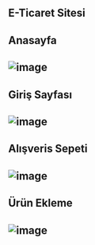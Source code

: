 <h2> E-Ticaret Sitesi <h2>
<h2>Anasayfa<h2>

![image](https://user-images.githubusercontent.com/62529090/122679637-56000780-d1f4-11eb-87b3-246521e785d7.png)

<h2>Giriş Sayfası <h2>

![image](https://user-images.githubusercontent.com/62529090/122679711-95c6ef00-d1f4-11eb-8ea0-42bb79081c61.png)


<h2>Alışveris Sepeti <h2>

![image](https://user-images.githubusercontent.com/62529090/122679773-d1fa4f80-d1f4-11eb-87a1-5acaf909d8df.png)

<h2>Ürün Ekleme<h2>

![image](https://user-images.githubusercontent.com/62529090/122679825-0bcb5600-d1f5-11eb-9e32-75d99003ae2a.png)

